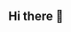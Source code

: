 ## Hi there 👋

<!--
- 🔭 I’m currently working on a #Create100Projects Challenge, building small apps to sharpen my frontend and full-stack skills.
- 🌱 I’m currently learning React + TypeScript, with a strong focus on writing clean, maintainable code.
- 👯 I’m looking to collaborate on open-source projects or frontend-heavy apps where I can contribute UI logic, state management, or API integration.
- 📫 How to reach me: sashasavenko3@gmail.com
- 🛠️ Tech stack: React, Redux, Sass, HTML/CSS, Git.
-->
